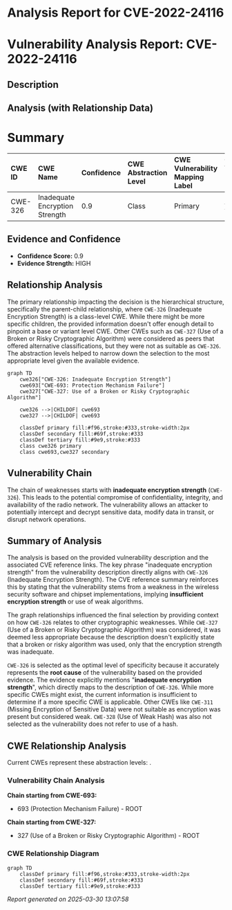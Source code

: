 # Analysis Report for CVE-2022-24116

# Vulnerability Analysis Report: CVE-2022-24116

## Description



## Analysis (with Relationship Data)

# Summary

| CWE ID  | CWE Name                       | Confidence | CWE Abstraction Level | CWE Vulnerability Mapping Label | CWE-Vulnerability Mapping Notes |
| :-------- | :----------------------------- | :--------- | :-------------------- | :------------------------------ | :------------------------------ |
| CWE-326   | Inadequate Encryption Strength | 0.9        | Class                 | Primary                         | Allowed-with-Review             |

## Evidence and Confidence

*   **Confidence Score:** 0.9
*   **Evidence Strength:** HIGH

## Relationship Analysis

The primary relationship impacting the decision is the hierarchical structure, specifically the parent-child relationship, where `CWE-326` (Inadequate Encryption Strength) is a class-level CWE. While there might be more specific children, the provided information doesn't offer enough detail to pinpoint a base or variant level CWE. Other CWEs such as `CWE-327` (Use of a Broken or Risky Cryptographic Algorithm) were considered as peers that offered alternative classifications, but they were not as suitable as `CWE-326`. The abstraction levels helped to narrow down the selection to the most appropriate level given the available evidence.

```mermaid
graph TD
    cwe326["CWE-326: Inadequate Encryption Strength"]
    cwe693["CWE-693: Protection Mechanism Failure"]
    cwe327["CWE-327: Use of a Broken or Risky Cryptographic Algorithm"]
    
    cwe326 -->|CHILDOF| cwe693
    cwe327 -->|CHILDOF| cwe693
    
    classDef primary fill:#f96,stroke:#333,stroke-width:2px
    classDef secondary fill:#69f,stroke:#333
    classDef tertiary fill:#9e9,stroke:#333
    class cwe326 primary
    class cwe693,cwe327 secondary
```

## Vulnerability Chain

The chain of weaknesses starts with **inadequate encryption strength** (`CWE-326`). This leads to the potential compromise of confidentiality, integrity, and availability of the radio network. The vulnerability allows an attacker to potentially intercept and decrypt sensitive data, modify data in transit, or disrupt network operations.

## Summary of Analysis

The analysis is based on the provided vulnerability description and the associated CVE reference links. The key phrase "inadequate encryption strength" from the vulnerability description directly aligns with `CWE-326` (Inadequate Encryption Strength). The CVE reference summary reinforces this by stating that the vulnerability stems from a weakness in the wireless security software and chipset implementations, implying **insufficient encryption strength** or use of weak algorithms.

The graph relationships influenced the final selection by providing context on how `CWE-326` relates to other cryptographic weaknesses. While `CWE-327` (Use of a Broken or Risky Cryptographic Algorithm) was considered, it was deemed less appropriate because the description doesn't explicitly state that a broken or risky algorithm was used, only that the encryption strength was inadequate.

`CWE-326` is selected as the optimal level of specificity because it accurately represents the **root cause** of the vulnerability based on the provided evidence. The evidence explicitly mentions "**inadequate encryption strength**", which directly maps to the description of `CWE-326`. While more specific CWEs might exist, the current information is insufficient to determine if a more specific CWE is applicable. Other CWEs like `CWE-311` (Missing Encryption of Sensitive Data) were not suitable as encryption was present but considered weak. `CWE-328` (Use of Weak Hash) was also not selected as the vulnerability does not refer to use of a hash.


## CWE Relationship Analysis

Current CWEs represent these abstraction levels: .


### Vulnerability Chain Analysis

**Chain starting from CWE-693:**
- 693 (Protection Mechanism Failure) - ROOT


**Chain starting from CWE-327:**
- 327 (Use of a Broken or Risky Cryptographic Algorithm) - ROOT



### CWE Relationship Diagram

```mermaid
graph TD
    classDef primary fill:#f96,stroke:#333,stroke-width:2px
    classDef secondary fill:#69f,stroke:#333
    classDef tertiary fill:#9e9,stroke:#333
```



*Report generated on 2025-03-30 13:07:58*
